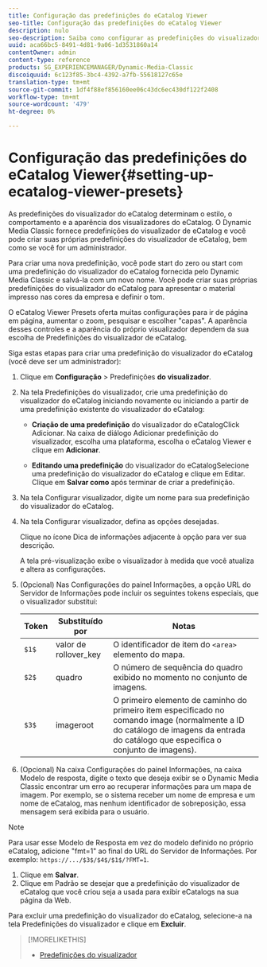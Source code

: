 ```yaml
---
title: Configuração das predefinições do eCatalog Viewer
seo-title: Configuração das predefinições do eCatalog Viewer
description: nulo
seo-description: Saiba como configurar as predefinições do visualizador do eCatalog.
uuid: aca66bc5-8491-4d81-9a06-1d3531860a14
contentOwner: admin
content-type: reference
products: SG_EXPERIENCEMANAGER/Dynamic-Media-Classic
discoiquuid: 6c123f85-3bc4-4392-a7fb-55618127c65e
translation-type: tm+mt
source-git-commit: 1df4f88ef856160ee06c43dc6ec430df122f2408
workflow-type: tm+mt
source-wordcount: '479'
ht-degree: 0%

---
```



# Configuração das predefinições do eCatalog Viewer{#setting-up-ecatalog-viewer-presets}

As predefinições do visualizador do eCatalog determinam o estilo, o comportamento e a aparência dos visualizadores do eCatalog. O Dynamic Media Classic fornece predefinições do visualizador de eCatalog e você pode criar suas próprias predefinições do visualizador de eCatalog, bem como se você for um administrador.

Para criar uma nova predefinição, você pode start do zero ou start com uma predefinição do visualizador do eCatalog fornecida pelo Dynamic Media Classic e salvá-la com um novo nome. Você pode criar suas próprias predefinições do visualizador do eCatalog para apresentar o material impresso nas cores da empresa e definir o tom.

O eCatalog Viewer Presets oferta muitas configurações para ir de página em página, aumentar o zoom, pesquisar e escolher &quot;capas&quot;. A aparência desses controles e a aparência do próprio visualizador dependem da sua escolha de Predefinições do visualizador de eCatalog.

Siga estas etapas para criar uma predefinição do visualizador do eCatalog (você deve ser um administrador):

1. Clique em **Configuração** > Predefinições **do visualizador**.
1. Na tela Predefinições do visualizador, crie uma predefinição do visualizador do eCatalog iniciando novamente ou iniciando a partir de uma predefinição existente do visualizador do eCatalog:

   * **Criação de uma predefinição** do visualizador do eCatalogClick Adicionar. Na caixa de diálogo Adicionar predefinição do visualizador, escolha uma plataforma, escolha o eCatalog Viewer e clique em 
**Adicionar**.

   * **Editando uma predefinição** do visualizador do eCatalogSelecione uma predefinição do visualizador do eCatalog e clique em Editar. Clique em 
**Salvar como** após terminar de criar a predefinição.

1. Na tela Configurar visualizador, digite um nome para sua predefinição do visualizador do eCatalog.
1. Na tela Configurar visualizador, defina as opções desejadas.

   Clique no ícone Dica de informações adjacente à opção para ver sua descrição.

   A tela pré-visualização exibe o visualizador à medida que você atualiza e altera as configurações.

1. (Opcional) Nas Configurações do painel Informações, a opção URL do Servidor de Informações pode incluir os seguintes tokens especiais, que o visualizador substitui:

   | Token | Substituído por | Notas |
   |--- |--- |--- |
   | `$1$` | valor de rollover_key | O identificador de item do `<area>` elemento do mapa. |
   | `$2$` | quadro | O número de sequência do quadro exibido no momento no conjunto de imagens. |
   | `$3$` | imageroot | O primeiro elemento de caminho do primeiro item especificado no comando image (normalmente a ID do catálogo de imagens da entrada do catálogo que especifica o conjunto de imagens). |

1. (Opcional) Na caixa Configurações do painel Informações, na caixa Modelo de resposta, digite o texto que deseja exibir se o Dynamic Media Classic encontrar um erro ao recuperar informações para um mapa de imagem. Por exemplo, se o sistema receber um nome de empresa e um nome de eCatalog, mas nenhum identificador de sobreposição, essa mensagem será exibida para o usuário.

>[!NOTE]
>
>Para usar esse Modelo de Resposta em vez do modelo definido no próprio eCatalog, adicione &quot;fmt=1&quot; ao final do URL do Servidor de Informações. Por exemplo: `https://.../$3$/$4$/$1$/?FMT=1`.

1. Clique em **Salvar**.
1. Clique em Padrão se desejar que a predefinição do visualizador de eCatalog que você criou seja a usada para exibir eCatalogs na sua página da Web.

Para excluir uma predefinição do visualizador do eCatalog, selecione-a na tela Predefinições do visualizador e clique em **Excluir**.

>[!MORELIKETHIS]
>
>* [Predefinições do visualizador](application-setup.md#viewer_presets)

